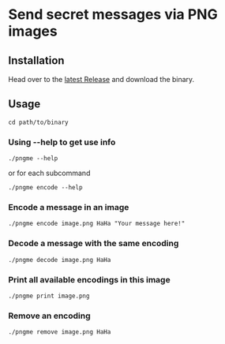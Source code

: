 # Send secret messages via PNG images

## Installation

Head over to the [latest Release](https://github.com/robotnik-dev/pngme/releases/latest) and download the binary.

## Usage
```shell
cd path/to/binary
```
### Using --help to get use info
```shell
./pngme --help
```
or for each subcommand
```shell
./pngme encode --help
```

### Encode a message in an image
```shell
./pngme encode image.png HaHa "Your message here!"
```

### Decode a message with the same encoding
```shell
./pngme decode image.png HaHa
```

### Print all available encodings in this image
```shell
./pngme print image.png
```

### Remove an encoding
```shell
./pngme remove image.png HaHa
```

